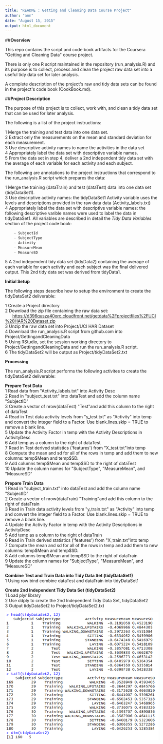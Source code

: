 ```yaml
---
title: "README : Getting and Cleaning Data Course Project"
author: "ann"
date: "August 15, 2015"
output: html_document
---
```


##**Overview**  

This repo contains the script and code book artifacts for the Coursera "Getting and Cleaning Data" course project.

There is only one R script maintained in the repository (run_analysis.R) and its purpose is to collect, process and clean the project raw data set into a useful tidy data set for later analysis.

A complete description of the project's raw and tidy data sets can be found in the project's code book (CookBook.md).

##**Project Description**   

The purpose of this project is to collect, work with, and clean a tidy data set that can be used for later analysis.  

The following is a list of the project instructions:

1 Merge the training and test data into one data set.  
2 Extract only the measurements on the mean and standard deviation for each measurement.  
3 Use descriptive activity names to name the activities in the data set  
4 Appropriately label the data set with descriptive variable names.  
5 From the data set in step 4, deliver a 2nd independent tidy data set with the average of each variable for each activity and each subject.  

The following are annotations to the project instructions that correspond to the run_analysis.R script which prepares the data:

1 Merge the training (dataTrain) and test (dataTest) data into one data set (tidyDataSet1).  
3 Use descriptive activity names: the tidyDataSet1 Activity variable uses the levels and descriptions provided in the raw data data (Activity_labels.txt)  
4 Appropriately label the data set with descriptive variable names: the following descriptive varible names were used to label the data in tidyDataSet1. All variables are described   in detail the *Tidy Data Variables* section of the project code book:  

        - SubjectId  
        - SubjectType  
        - Activity  
        - MeasureMean  
        - MeasureSD  
    
5 A 2nd independent tidy data set (tidyData2) containing the average of each variable for each activity and each subject was the final delivered output. This 2nd tidy data set was derived from tidyData1.  

**Initial Setup**  

The following steps describe how to setup the environment to create the tidyDataSet2 deliverable:  

1 Create a Project directory  
2 Download the zip file containing the raw data set:   &nbsp;&nbsp;&nbsp;&nbsp;&nbsp;&nbsp;https://d396qusza40orc.cloudfront.net/getdata%2Fprojectfiles%2FUCI%20HAR%20Dataset.zip  
3 Unzip the raw data set into Project/UCI HAR Dataset  
4 Download the run_analysis.R script from github.com into Project/GettingandCleaningData  
5 Using RStudio, set the session working directory to Project/GettingandCleaningData and run the run_analysis.R script.  
6 The tidyDataSet2 will be output as Project/tidyDataSet2.txt  

**Processing**  

The run_analysis.R script performs the following activites to create the tidyDataSet2 deliverable:

**Prepare Test Data**  
1 Read data from "Activity_labels.txt" into Activity Desc  
2 Read in "subject_test.txt" into dataTest and add the column name "SubjectID"  
3 Create a vector of nrow(dataTest) "Test"and add this column to the right of dataTest  
4 Read in Test data activity levels from "y_test.txt" as "Activity" into temp and convert the integer field to a Factor. Use blank.lines.skip = TRUE to remove a blank line.  
5 Update the Activity Factor in temp with the Activity Descriptions in ActivityDesc  
6 Add temp as a column to the right of dataTest  
7 Read in Test derived statistics ('features') from "X_test.txt"into temp  
8 Compute the mean and sd for all of the rows in temp and add them to new columns: temp\$Mean and temp\$SD.  
9 Add columns temp\$Mean and temp\$SD to the right of dataTest  
10 Update the column names for "SubjectType", "MeasureMean", and "MeasureSD"  

**Prepare Train Data**  
1 Read in "subject_train.txt" into dataTest and add the column name "SubjectID"  
2 Create a vector of nrow(dataTrain) "Training"and add this column to the right of dataTrain  
3 Read in Train data activity levels from "y_train.txt" as "Activity" into temp and convert the integer field to a Factor. Use blank.lines.skip = TRUE to remove a blank line.  
4 Update the Activity Factor in temp with the Activity Descriptions in ActivityDesc  
5 Add temp as a column to the right of dataTrain  
6 Read in Train derived statistics ('features') from "X_train.txt"into temp  
7 Compute the mean and sd for all of the rows in temp and add them to new columns: temp\$Mean and temp\$SD.  
8 Add columns temp\$Mean and temp\$SD to the right of dataTrain  
9 Update the column names for "SubjectType", "MeasureMean", and "MeasureSD"  

**Combine Test and Train Data into Tidy Data Set (tidyDataSet1)**   
1 Using row bind combine dataTest and dataTrain into tidyDataSet1

**Create 2nd Independent Tidy Data Set (tidyDataSet2)**  
1 Load plyr library  
2 Use ddply to create the 2nd Independent Tidy Data Set, tidyDataSet2  
3 Output tidyDataSet2 to Project/tidyDataSet2.txt

![tidyData2](https://github.com/ammraleigh/GettingAndCleaningData/raw/master/tidyDataSet2.png)
